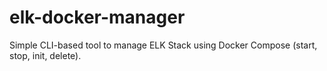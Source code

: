 # elk-docker-manager
Simple CLI-based tool to manage ELK Stack using Docker Compose (start, stop, init, delete).
